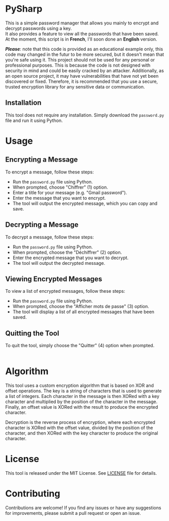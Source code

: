 # PySharp

This is a simple password manager that allows you mainly to encrypt and decrypt passwords using a key. <br>
It also provides a feature to view all the passwords that have been saved. <br>
At the moment, this script is in **French**, I'll soon done an **English** version.

***Please***: note that this code is provided as an educational example only, this code may changed in the futur to be more secured, but it doesn't mean that you're safe using it. This project should not be used for any personal or professional purposes. This is because the code is not designed with security in mind and could be easily cracked by an attacker. Additionally, as an open source project, it may have vulnerabilities that have not yet been discovered or fixed. Therefore, it is recommended that you use a secure, trusted encryption library for any sensitive data or communication.

## Installation

This tool does not require any installation. Simply download the `password.py` file and run it using Python.
<br>

# Usage
## Encrypting a Message
To encrypt a message, follow these steps:

- Run the `password.py` file using Python.
- When prompted, choose "Chiffrer" (1) option.
- Enter a title for your message (e.g. "Gmail password").
- Enter the message that you want to encrypt.
- The tool will output the encrypted message, which you can copy and save.

## Decrypting a Message
To decrypt a message, follow these steps:

- Run the `password.py` file using Python.
- When prompted, choose the "Déchiffrer" (2) option.
- Enter the encrypted message that you want to decrypt.
- The tool will output the decrypted message.


## Viewing Encrypted Messages
To view a list of encrypted messages, follow these steps:

- Run the `password.py` file using Python.
- When prompted, choose the "Afficher mots de passe" (3) option.
- The tool will display a list of all encrypted messages that have been saved.


## Quitting the Tool
To quit the tool, simply choose the "Quitter" (4) option when prompted.
<br><br>

# Algorithm
This tool uses a custom encryption algorithm that is based on XOR and offset operations. The key is a string of characters that is used to generate a list of integers. Each character in the message is then XORed with a key character and multiplied by the position of the character in the message. Finally, an offset value is XORed with the result to produce the encrypted character.

Decryption is the reverse process of encryption, where each encrypted character is XORed with the offset value, divided by the position of the character, and then XORed with the key character to produce the original character.

# License
This tool is released under the MIT License. See [LICENSE](https://github.com/Kagamiie/Python-Mini-Projects/blob/afe6d60762ad3e834578d1998c144c06be8ce26d/LICENSE) file for details.

# Contributing
Contributions are welcome! If you find any issues or have any suggestions for improvements, please submit a pull request or open an issue.

<br>
